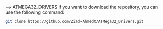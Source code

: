 --> ATMEGA32_DRIVERS
If you want to download the repository, you can use the following command:

```bash
git clone https://github.com/Ziad-AhmedX/ATMega32_Drivers.git

